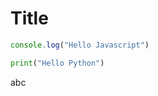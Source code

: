 # Title

```javascript
console.log("Hello Javascript")
```

```python
print("Hello Python")
```

<!-- break -->

abc
